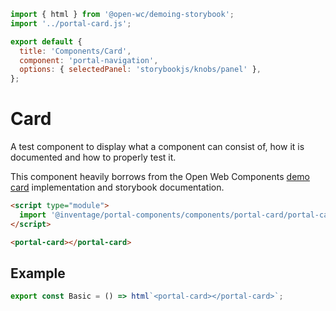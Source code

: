 ```js script
import { html } from '@open-wc/demoing-storybook';
import '../portal-card.js';

export default {
  title: 'Components/Card',
  component: 'portal-navigation',
  options: { selectedPanel: 'storybookjs/knobs/panel' },
};
```

# Card

A test component to display what a component can consist of, how it is documented and how to properly test it.

This component heavily borrows from the Open Web Components [demo card](https://open-wc.org/demoing-storybook/?path=/docs/demo-card-docs--simple) implementation and storybook documentation.

```html
<script type="module">
  import '@inventage/portal-components/components/portal-card/portal-card.js';
</script>

<portal-card></portal-card>
```

## Example

```js preview-story
export const Basic = () => html`<portal-card></portal-card>`;
```
